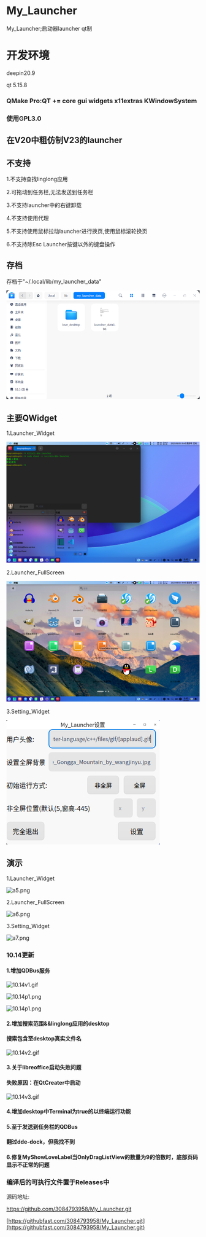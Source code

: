 # My_Launcher
My_Launcher;启动器launcher qt制

# 开发环境

deepin20.9

qt 5.15.8
### QMake Pro:QT += core gui widgets x11extras KWindowSystem
### 使用GPL3.0
## 在V20中粗仿制V23的launcher
## 不支持

1.不支持查找linglong应用

2.可拖动到任务栏,无法发送到任务栏

3.不支持launcher中的右键卸载

4.不支持使用代理

5.不支持使用鼠标拉动launcher进行换页,使用鼠标滚轮换页

6.不支持除Esc Launcher按键以外的键盘操作

## 存档
存档于"~/.local/lib/my_launcher_data"

![a1.png](show/a1.png)

## 主要QWidget

1.Launcher_Widget

![a2.png](show/a2.png)

2.Launcher_FullScreen

![a3.png](show/a3.png)

3.Setting_Widget

![a4.png](show/a4.png)

## 演示
1.Launcher_Widget

![a5.png](show/a5.gif)

2.Launcher_FullScreen

![a6.png](show/a6.gif)

3.Setting_Widget

![a7.png](show/a7.gif)

### 10.14更新
#### 1.增加QDBus服务

![10.14v1.gif](10.14v1.gif)

![10.14p1.png](10.14p1.png)

![10.14p1.png](10.14p2.png)
#### 2.增加搜索范围&&linglong应用的desktop
#### 搜索包含至desktop真实文件名
![10.14v2.gif](10.14v2.gif)

#### 3.关于libreoffice启动失败问题
#### 失败原因：在QtCreater中启动
![10.14v3.gif](10.14v3.gif)
#### 4.增加desktop中Terminal为true的以终端运行功能
#### 5.至于发送到任务栏的QDBus
#### 翻过dde-dock，但我找不到
#### 6.修复MyShowLoveLabel当OnlyDragListView的数量为9的倍数时，底部页码显示不正常的问题

### 编译后的可执行文件置于Releases中
源码地址: 

https://github.com/3084793958/My_Launcher.git

[https://githubfast.com/3084793958/My_Launcher.git](https://githubfast.com/3084793958/My_Launcher.git)
